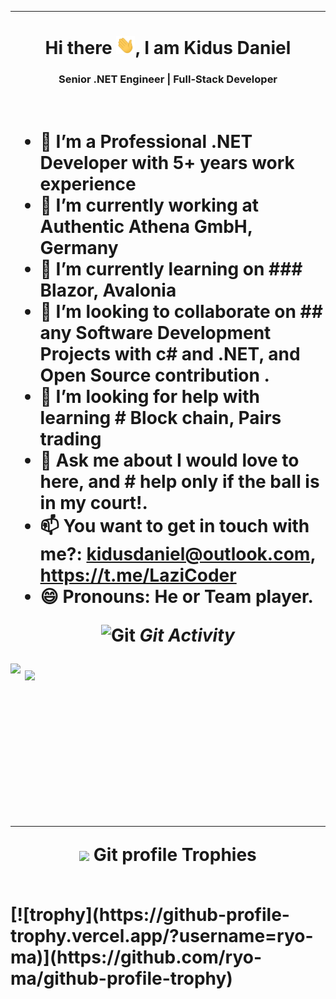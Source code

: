 </div>
 <hr>
<h1 align="center"> Hi there <img src="https://raw.githubusercontent.com/ABSphreak/ABSphreak/master/gifs/Hi.gif" width="30px">, I am Kidus Daniel
 </h1>
<h3 align="center">Senior .NET Engineer  |  Full-Stack Developer </h3>
<p align="center">
<p align="center"><img src="https://komarev.com/ghpvc/?username=lazyCoder-max&style=flat-square&color=blue" alt=""/>
<h1>

- 🌱 I’m a Professional .NET Developer with 5+ years work experience  
- 🔭 I’m currently working at Authentic Athena GmbH, Germany
- 🌱 I’m currently learning on ### Blazor, Avalonia
- 👯 I’m looking to collaborate on ## any Software Development Projects with c# and .NET, and Open Source contribution .
- 🤔 I’m looking for help with learning # Block chain, Pairs trading
- 💬 Ask me about I would love to here, and # help only if the ball is in my court!.
- 📫 You want to get in touch with me?: kidusdaniel@outlook.com, https://t.me/LaziCoder
- 😄 Pronouns: He or Team player.

 <p align="center">
 <img src="https://media.giphy.com/media/W5eoZHPpUx9sapR0eu/giphy.gif" width="30px" alt="Git"/>&nbsp;<i><b>Git Activity</b></i></p>
 
<p><img align="left" src="https://github-readme-stats.vercel.app/api/top-langs?username=lazyCoder-max&hide=html&hide_title=true&hide_border=true&layout=compact&langs_count=8&text_color=000&icon_color=fff&bg_color=0,52fa5a,4dfcff,c64dff&theme=graywhite" /></p>
<p>&nbsp;<img height="180em" src="https://github-readme-stats.vercel.app/api?username=lazyCoder-max&hide_title=true&hide_border=true&show_icons=true&include_all_commits=true&count_private=true&line_height=21&text_color=000&icon_color=000&bg_color=0,ea6161,ffc64d,fffc4d,52fa5a&theme=graywhite" /></p> 


<br><br><br><br><br>

<hr>

<p align="center"><img src="https://media.giphy.com/media/QaMcXSekUWx7aogAUr/giphy.gif" width="30" />&nbsp;Git profile Trophies</p><br>
[![trophy](https://github-profile-trophy.vercel.app/?username=ryo-ma)](https://github.com/ryo-ma/github-profile-trophy)
